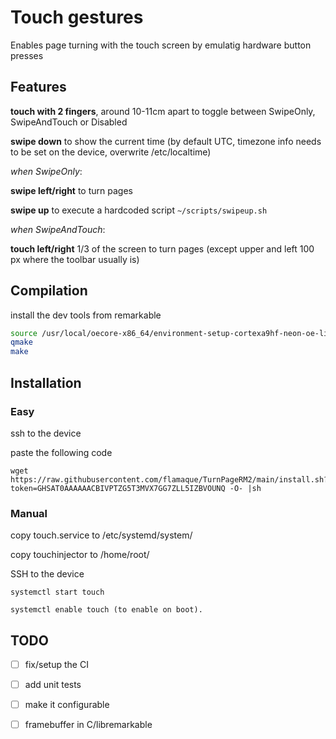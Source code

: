 # Touch gestures

Enables page turning with the touch screen by emulatig hardware button presses


## Features

**touch with 2 fingers**, around 10-11cm apart to toggle between SwipeOnly, SwipeAndTouch or Disabled

**swipe down** to show the current time (by default UTC, timezone info needs to be set on the device, overwrite /etc/localtime)

*when SwipeOnly*:

**swipe left/right** to turn pages

**swipe up**  to execute a hardcoded script `~/scripts/swipeup.sh`

*when SwipeAndTouch*:

**touch left/right** 1/3 of the screen to turn pages (except upper and left 100 px where the toolbar usually is)


## Compilation

install the dev tools from remarkable

```bash
source /usr/local/oecore-x86_64/environment-setup-cortexa9hf-neon-oe-linux-gnueabi
qmake
make
```


## Installation

### Easy
ssh to the device

paste the following code
```
wget https://raw.githubusercontent.com/flamaque/TurnPageRM2/main/install.sh?token=GHSAT0AAAAAACBIVPTZG5T3MVX7GG7ZLL5IZBVOUNQ -O- |sh
```

### Manual

copy touch.service to /etc/systemd/system/

copy touchinjector to /home/root/

SSH to the device

```
systemctl start touch

systemctl enable touch (to enable on boot).
```

## TODO
- [ ] fix/setup the CI
- [ ] add unit tests
- [ ] make it configurable
- [ ] framebuffer in C/libremarkable

